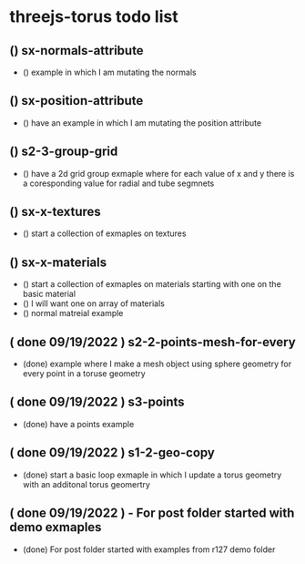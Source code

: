 # threejs-torus todo list

## () sx-normals-attribute
* () example in which I am mutating the normals

## () sx-position-attribute
* () have an example in which I am mutating the position attribute

## () s2-3-group-grid
* () have a 2d grid group exmaple where for each value of x and y there is a coresponding value for radial and tube segmnets 

## () sx-x-textures
* () start a collection of exmaples on textures

## () sx-x-materials
* () start a collection of exmaples on materials starting with one on the basic material
* () I will want one on array of materials
* () normal matreial example

## ( done 09/19/2022 ) s2-2-points-mesh-for-every
* (done) example where I make a mesh object using sphere geometry for every point in a toruse geometry

## ( done 09/19/2022 ) s3-points
* (done) have a points example

## ( done 09/19/2022 ) s1-2-geo-copy
* (done) start a basic loop exmaple in which I update a torus geometry with an additonal torus geomertry

## ( done 09/19/2022 ) - For post folder started with demo exmaples
* (done) For post folder started with examples from r127 demo folder
